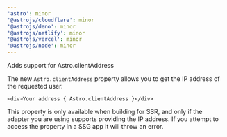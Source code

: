 ```yaml
---
'astro': minor
'@astrojs/cloudflare': minor
'@astrojs/deno': minor
'@astrojs/netlify': minor
'@astrojs/vercel': minor
'@astrojs/node': minor
---
```


Adds support for Astro.clientAddress

The new `Astro.clientAddress` property allows you to get the IP address of the requested user.

```astro
<div>Your address { Astro.clientAddress }</div>
```

This property is only available when building for SSR, and only if the adapter you are using supports providing the IP address. If you attempt to access the property in a SSG app it will throw an error.
